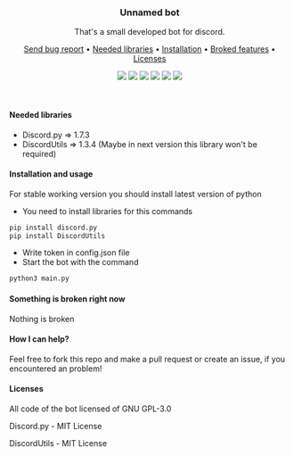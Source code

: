 <p align="center">
  <h3 align="center">Unnamed bot</h3>
</p>
<p align="center">That's a small developed bot for discord.</p>
<p align="center">
  <a href="https://github.com/OctoBanon-Main/Unnamed-bot/issues">Send bug report</a>
  •
  <a href="https://github.com/OctoBanon-Main/Unnamed-bot#needed-libraries">Needed libraries</a>
  •
  <a href="https://github.com/OctoBanon-Main/Unnamed-bot#installation-and-usage">Installation</a>
  •
  <a href="https://github.com/OctoBanon-Main/Unnamed-bot#something-is-broken-right-now">Broked features</a>
  •
  <a href="https://github.com/OctoBanon-Main/Unnamed-bot#licenses">Licenses</a>
</p>

<p align="center">
  <img src="https://img.shields.io/github/contributors/OctoBanon-Main/Unnamed-bot.svg"/>
  <img src="https://img.shields.io/github/forks/OctoBanon-Main/Unnamed-bot.svg"/>
  <img src="https://img.shields.io/github/stars/OctoBanon-Main/Unnamed-bot.svg"/>
  <img src="https://img.shields.io/github/issues/OctoBanon-Main/Unnamed-bot.svg"/>
  <img src="https://img.shields.io/github/license/OctoBanon-Main/Unnamed-bot.svg"/>
  <img src="https://img.shields.io/github/downloads/OctoBanon-Main/Unnamed-bot/total"/>
</p>
<br />

#### Needed libraries
- Discord.py => 1.7.3
- DiscordUtils => 1.3.4 (Maybe in next version this library won't be required)

#### Installation and usage
For stable working version you should install latest version of python

- You need to install libraries for this commands
```sh
pip install discord.py
pip install DiscordUtils
```
- Write token in config.json file
- Start the bot with the command
```sh
python3 main.py
```

#### Something is broken right now
Nothing is broken

#### How I can help?
Feel free to fork this repo and make a pull request or create an issue, if you encountered an problem!

#### Licenses
All code of the bot licensed of GNU GPL-3.0

Discord.py - MIT License

DiscordUtils - MIT License
